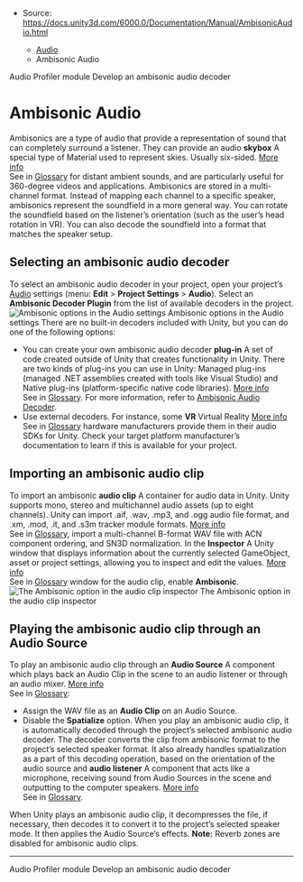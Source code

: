* Source: https://docs.unity3d.com/6000.0/Documentation/Manual/AmbisonicAudio.html

  * [Audio](https://docs.unity3d.com/6000.0/Documentation/Manual/Audio.html)
  * Ambisonic Audio


[](https://docs.unity3d.com/6000.0/Documentation/Manual/ProfilerAudio.html)
Audio Profiler module
[](https://docs.unity3d.com/6000.0/Documentation/Manual/AudioDevelopAmbisonicDecoder.html)
Develop an ambisonic audio decoder
# Ambisonic Audio
Ambisonics are a type of audio that provide a representation of sound that can completely surround a listener. They can provide an audio **skybox** A special type of Material used to represent skies. Usually six-sided. [More info](https://docs.unity3d.com/6000.0/Documentation/Manual/sky-landing.html)  
See in [Glossary](https://docs.unity3d.com/6000.0/Documentation/Manual/Glossary.html#Skybox) for distant ambient sounds, and are particularly useful for 360-degree videos and applications. 
Ambisonics are stored in a multi-channel format. Instead of mapping each channel to a specific speaker, ambisonics represent the soundfield in a more general way. You can rotate the soundfield based on the listener’s orientation (such as the user’s head rotation in VR). You can also decode the soundfield into a format that matches the speaker setup. 
## Selecting an ambisonic audio decoder
To select an ambisonic audio decoder in your project, open your project’s [Audio](https://docs.unity3d.com/6000.0/Documentation/Manual/class-AudioManager.html) settings (menu: **Edit** > **Project Settings** > **Audio**). Select an **Ambisonic Decoder Plugin** from the list of available decoders in the project. 
![Ambisonic options in the Audio settings](https://docs.unity3d.com/6000.0/Documentation/uploads/Main/AmbisonicAudioSettings.png) Ambisonic options in the Audio settings
There are no built-in decoders included with Unity, but you can do one of the following options:
  * You can create your own ambisonic audio decoder **plug-in** A set of code created outside of Unity that creates functionality in Unity. There are two kinds of plug-ins you can use in Unity: Managed plug-ins (managed .NET assemblies created with tools like Visual Studio) and Native plug-ins (platform-specific native code libraries). [More info](https://docs.unity3d.com/6000.0/Documentation/Manual/plug-ins.html)  
See in [Glossary](https://docs.unity3d.com/6000.0/Documentation/Manual/Glossary.html#Plug-in). For more information, refer to [Ambisonic Audio Decoder](https://docs.unity3d.com/6000.0/Documentation/Manual/AudioDevelopAmbisonicDecoder.html). 
  * Use external decoders. For instance, some **VR** Virtual Reality [More info](https://docs.unity3d.com/6000.0/Documentation/Manual/VROverview.html)  
See in [Glossary](https://docs.unity3d.com/6000.0/Documentation/Manual/Glossary.html#VR) hardware manufacturers provide them in their audio SDKs for Unity. Check your target platform manufacturer’s documentation to learn if this is available for your project.


## Importing an ambisonic audio clip
To import an ambisonic **audio clip** A container for audio data in Unity. Unity supports mono, stereo and multichannel audio assets (up to eight channels). Unity can import .aif, .wav, .mp3, and .ogg audio file format, and .xm, .mod, .it, and .s3m tracker module formats. [More info](https://docs.unity3d.com/6000.0/Documentation/Manual/class-AudioClip.html)  
See in [Glossary](https://docs.unity3d.com/6000.0/Documentation/Manual/Glossary.html#AudioClip), import a multi-channel B-format WAV file with ACN component ordering, and SN3D normalization. In the **Inspector** A Unity window that displays information about the currently selected GameObject, asset or project settings, allowing you to inspect and edit the values. [More info](https://docs.unity3d.com/6000.0/Documentation/Manual/UsingTheInspector.html)  
See in [Glossary](https://docs.unity3d.com/6000.0/Documentation/Manual/Glossary.html#Inspector) window for the audio clip, enable **Ambisonic**. 
![The Ambisonic option in the audio clip inspector](https://docs.unity3d.com/6000.0/Documentation/uploads/Main/AmbisonicAudioClipInspector.png) The Ambisonic option in the audio clip inspector
## Playing the ambisonic audio clip through an Audio Source
To play an ambisonic audio clip through an **Audio Source** A component which plays back an Audio Clip in the scene to an audio listener or through an audio mixer. [More info](https://docs.unity3d.com/6000.0/Documentation/Manual/class-AudioSource.html)  
See in [Glossary](https://docs.unity3d.com/6000.0/Documentation/Manual/Glossary.html#AudioSource): 
  * Assign the WAV file as an **Audio Clip** on an Audio Source.
  * Disable the **Spatialize** option. When you play an ambisonic audio clip, it is automatically decoded through the project’s selected ambisonic audio decoder. The decoder converts the clip from ambisonic format to the project’s selected speaker format. It also already handles spatialization as a part of this decoding operation, based on the orientation of the audio source and **audio listener** A component that acts like a microphone, receiving sound from Audio Sources in the scene and outputting to the computer speakers. [More info](https://docs.unity3d.com/6000.0/Documentation/Manual/class-AudioListener.html)  
See in [Glossary](https://docs.unity3d.com/6000.0/Documentation/Manual/Glossary.html#AudioListener).


When Unity plays an ambisonic audio clip, it decompresses the file, if necessary, then decodes it to convert it to the project’s selected speaker mode. It then applies the Audio Source’s effects.
**Note:** Reverb zones are disabled for ambisonic audio clips.
* * *
[](https://docs.unity3d.com/6000.0/Documentation/Manual/ProfilerAudio.html)
Audio Profiler module
[](https://docs.unity3d.com/6000.0/Documentation/Manual/AudioDevelopAmbisonicDecoder.html)
Develop an ambisonic audio decoder
